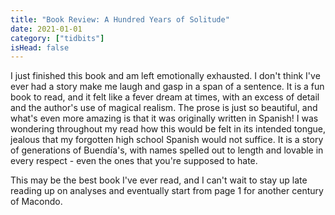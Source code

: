 ```yaml
---
title: "Book Review: A Hundred Years of Solitude"
date: 2021-01-01
category: ["tidbits"]
isHead: false
---
```


I just finished this book and am left emotionally exhausted. I don't think I've ever had a story make me laugh and gasp in a span of a sentence. It is a fun book to read, and it felt like a fever dream at times, with an excess of detail and the author's use of magical realism. The prose is just so beautiful, and what's even more amazing is that it was originally written in Spanish! I was wondering throughout my read how this would be felt in its intended tongue, jealous that my forgotten high school Spanish would not suffice. It is a story of generations of Buendía's, with names spelled out to length and lovable in every respect - even the ones that you're supposed to hate.

This may be the best book I've ever read, and I can't wait to stay up late reading up on analyses and eventually start from page 1 for another century of Macondo.